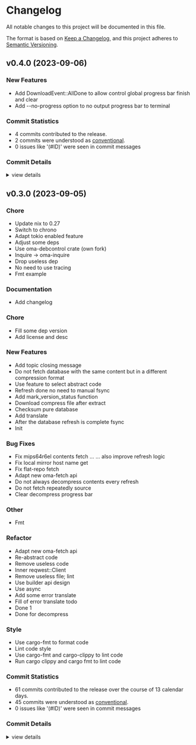 # Changelog

All notable changes to this project will be documented in this file.

The format is based on [Keep a Changelog](https://keepachangelog.com/en/1.0.0/),
and this project adheres to [Semantic Versioning](https://semver.org/spec/v2.0.0.html).

## v0.4.0 (2023-09-06)

### New Features

 - <csr-id-a0750502605cabb6d7385f1cbc96edf639324cb5/> Add DownloadEvent::AllDone to allow control global progress bar finish and clear
 - <csr-id-13018326745688027422575eb5a364a050c4c691/> Add --no-progress option to no output progress bar to terminal

### Commit Statistics

<csr-read-only-do-not-edit/>

 - 4 commits contributed to the release.
 - 2 commits were understood as [conventional](https://www.conventionalcommits.org).
 - 0 issues like '(#ID)' were seen in commit messages

### Commit Details

<csr-read-only-do-not-edit/>

<details><summary>view details</summary>

 * **Uncategorized**
    - Release oma-topics v0.1.2, oma-refresh v0.4.0 ([`14edf42`](https://github.com/AOSC-Dev/oma/commit/14edf42022306405c9e4583b3445d3fd573a100e))
    - Release oma-fetch v0.3.0, safety bump 2 crates ([`0959dfb`](https://github.com/AOSC-Dev/oma/commit/0959dfb5414f46c96d7b7aa39c485bdc1d3862de))
    - Add DownloadEvent::AllDone to allow control global progress bar finish and clear ([`a075050`](https://github.com/AOSC-Dev/oma/commit/a0750502605cabb6d7385f1cbc96edf639324cb5))
    - Add --no-progress option to no output progress bar to terminal ([`1301832`](https://github.com/AOSC-Dev/oma/commit/13018326745688027422575eb5a364a050c4c691))
</details>

## v0.3.0 (2023-09-05)

<csr-id-11fd26ec2732fe5be0137601fe3388a1f9aaf014/>
<csr-id-adffcfbc7c19c8e559ba45f991cb4af55f1c8224/>
<csr-id-57003169329e01d60172d3531e7f3817bacf46da/>
<csr-id-922fb8aa093a6050c4fdc848f2e5fab369db6095/>
<csr-id-0f2613cb0419e58d10a6bf453d4e4417b02f6e4a/>
<csr-id-57fcaa531bc827a8661cf2a4f0f8a50c39289277/>
<csr-id-0e14c25a9f5ad34da79df93cd3e686e81323f320/>
<csr-id-0ca5be73a7ddb70e3a07b63ef21f2f873e420832/>
<csr-id-f875de43cb615ab3f620e5e1c6989b3f07c651be/>
<csr-id-9bb6e19a703bc76515a7fa70c19aaafef38c7d7b/>
<csr-id-1943b764ee60248d6c02f820e50cdc1e5d73716b/>
<csr-id-21864b9135312ce096ccfed57dc240fffd28fda1/>
<csr-id-2768dc5e3070661cc797121575c25ba88819d8a9/>
<csr-id-1a3d60e8665faf452a217a478bf0b1c7ce3e445b/>
<csr-id-336b02cd7f1e950d028724c11d2318bed0495ddc/>
<csr-id-b097de9165dc0f1a8d970b750c84d6f5fc8ead81/>
<csr-id-5622e3699691081f0de4466379c14bc539e69c11/>
<csr-id-20818083ca01c6209cd28d5279637d7e21422192/>
<csr-id-a3c910b6cf9ef432f2b93e38adb61fd6b021d819/>
<csr-id-88efbe1e674c3a3030144ad3b0690d1e2095cdaf/>
<csr-id-1e637a4c0b535d095c8f35229a8ce910c3a163a6/>
<csr-id-0e32ceead5727a79c2841c5d137fd32a8cd88753/>
<csr-id-65fa216e325fe96f964a31c47d500e3197c9a269/>
<csr-id-20ee30139b0da28db1d422d4605cbe3582a71e15/>
<csr-id-9de51fa2cf2993c10acfd05d3cda133e6140ac44/>
<csr-id-b8b68685187bf1740c91372b9aa73bb777e3d134/>
<csr-id-86d65eb054576ec4e2fea52d3722beb7dc8c0c32/>

### Chore

 - <csr-id-11fd26ec2732fe5be0137601fe3388a1f9aaf014/> Update nix to 0.27
 - <csr-id-adffcfbc7c19c8e559ba45f991cb4af55f1c8224/> Switch to chrono
 - <csr-id-57003169329e01d60172d3531e7f3817bacf46da/> Adapt tokio enabled feature
 - <csr-id-922fb8aa093a6050c4fdc848f2e5fab369db6095/> Adjust some deps
 - <csr-id-0f2613cb0419e58d10a6bf453d4e4417b02f6e4a/> Use oma-debcontrol crate (own fork)
 - <csr-id-57fcaa531bc827a8661cf2a4f0f8a50c39289277/> Inquire -> oma-inquire
 - <csr-id-0e14c25a9f5ad34da79df93cd3e686e81323f320/> Drop useless dep
 - <csr-id-0ca5be73a7ddb70e3a07b63ef21f2f873e420832/> No need to use tracing
 - <csr-id-f875de43cb615ab3f620e5e1c6989b3f07c651be/> Fmt example

### Documentation

 - <csr-id-54bc679fe098faceea2ed461f5da6178b34330f0/> Add changelog

### Chore

 - <csr-id-b8b68685187bf1740c91372b9aa73bb777e3d134/> Fill some dep version
 - <csr-id-86d65eb054576ec4e2fea52d3722beb7dc8c0c32/> Add license and desc

### New Features

 - <csr-id-9665cd4b3e50ca8fbe18c388bd3c75f6c4b81b2e/> Add topic closing message
 - <csr-id-94687df792f92c1b717c81ff31b8e803aa5fb125/> Do not fetch database with the same content but in a different compression format
 - <csr-id-69a17fe9bbc77374992e617a62db681bb7a1bca6/> Use feature to select abstract code
 - <csr-id-870fcaeeafdf83a4e2e54d07f81a59e38c05ec9b/> Refresh done no need to manual fsync
 - <csr-id-578b5e39890ec6a53b378c56201b0e179107f451/> Add mark_version_status function
 - <csr-id-67c9c44809f1ae091913d851fc2e8b18163eb037/> Download compress file after extract
 - <csr-id-df69c9714ffb218ba8963d39ef63bd5cedecf015/> Checksum pure database
 - <csr-id-bf04133b4335ac1de687634a393bf5f2685d9e5f/> Add translate
 - <csr-id-3ee53e62af52f374b32cbbf86e60a591547ca17a/> After the database refresh is complete fsync
 - <csr-id-5cedd38dc69b89403b8f13aa8b68a6360481991b/> Init

### Bug Fixes

 - <csr-id-7a41dbe55da4336620a5b3ea0606f2144bff0c50/> Fix mips64r6el contents fetch ...
   ... also improve refresh logic
 - <csr-id-66d3fd158891d2c061a3133b39bd179077c10d72/> Fix local mirror host name get
 - <csr-id-f4b96b0e5e5f944e74528b857402bb8e5de36030/> Fix flat-repo fetch
 - <csr-id-6ff39b47d20f24e194187e1c0a35f3f4f615d410/> Adapt new oma-fetch api
 - <csr-id-f86961d4ad183a69974186c7a9a8fd59d4e63d84/> Do not always decompress contents every refresh
 - <csr-id-5732aeab8067c66265b1f0c9893fc216a2a1c0a3/> Do not fetch repeatedly source
 - <csr-id-2f40bc8d2709ffc8d1cfec391ef5eab6a42c1dd5/> Clear decompress progress bar

### Other

 - <csr-id-9bb6e19a703bc76515a7fa70c19aaafef38c7d7b/> Fmt

### Refactor

 - <csr-id-1943b764ee60248d6c02f820e50cdc1e5d73716b/> Adapt new oma-fetch api
 - <csr-id-21864b9135312ce096ccfed57dc240fffd28fda1/> Re-abstract code
 - <csr-id-2768dc5e3070661cc797121575c25ba88819d8a9/> Remove useless code
 - <csr-id-1a3d60e8665faf452a217a478bf0b1c7ce3e445b/> Inner reqwest::Client
 - <csr-id-336b02cd7f1e950d028724c11d2318bed0495ddc/> Remove useless file; lint
 - <csr-id-b097de9165dc0f1a8d970b750c84d6f5fc8ead81/> Use builder api design
 - <csr-id-5622e3699691081f0de4466379c14bc539e69c11/> Use async
 - <csr-id-20818083ca01c6209cd28d5279637d7e21422192/> Add some error translate
 - <csr-id-a3c910b6cf9ef432f2b93e38adb61fd6b021d819/> Fill of error translate todo
 - <csr-id-88efbe1e674c3a3030144ad3b0690d1e2095cdaf/> Done 1
 - <csr-id-1e637a4c0b535d095c8f35229a8ce910c3a163a6/> Done for decompress

### Style

 - <csr-id-0e32ceead5727a79c2841c5d137fd32a8cd88753/> Use cargo-fmt to format code
 - <csr-id-65fa216e325fe96f964a31c47d500e3197c9a269/> Lint code style
 - <csr-id-20ee30139b0da28db1d422d4605cbe3582a71e15/> Use cargo-fmt and cargo-clippy to lint code
 - <csr-id-9de51fa2cf2993c10acfd05d3cda133e6140ac44/> Run cargo clippy and cargo fmt to lint code

### Commit Statistics

<csr-read-only-do-not-edit/>

 - 61 commits contributed to the release over the course of 13 calendar days.
 - 45 commits were understood as [conventional](https://www.conventionalcommits.org).
 - 0 issues like '(#ID)' were seen in commit messages

### Commit Details

<csr-read-only-do-not-edit/>

<details><summary>view details</summary>

 * **Uncategorized**
    - Fill some dep version ([`b8b6868`](https://github.com/AOSC-Dev/oma/commit/b8b68685187bf1740c91372b9aa73bb777e3d134))
    - Add license and desc ([`86d65eb`](https://github.com/AOSC-Dev/oma/commit/86d65eb054576ec4e2fea52d3722beb7dc8c0c32))
    - Add changelog ([`54bc679`](https://github.com/AOSC-Dev/oma/commit/54bc679fe098faceea2ed461f5da6178b34330f0))
    - Release oma-console v0.1.2, oma-topics v0.1.1, oma-refresh v0.3.0 ([`5f4e6d8`](https://github.com/AOSC-Dev/oma/commit/5f4e6d8262f42724c8f796fc0b6c560a39d3fd5f))
    - Add topic closing message ([`9665cd4`](https://github.com/AOSC-Dev/oma/commit/9665cd4b3e50ca8fbe18c388bd3c75f6c4b81b2e))
    - Release oma-fetch v0.2.0, safety bump 2 crates ([`3d643f9`](https://github.com/AOSC-Dev/oma/commit/3d643f98588d93c60a094808b794624e78d464b7))
    - Adapt new oma-fetch api ([`1943b76`](https://github.com/AOSC-Dev/oma/commit/1943b764ee60248d6c02f820e50cdc1e5d73716b))
    - Bump oma-utils v0.1.5 ([`f671881`](https://github.com/AOSC-Dev/oma/commit/f67188176dfaa546bcfec4512c00509a60c86f98))
    - Fix mips64r6el contents fetch ... ([`7a41be`](https://github.com/AOSC-Dev/oma/commit/7a41dbe55da4336620a5b3ea0606f2144bff0c50))
    - Use cargo-fmt to format code ([`0e32cee`](https://github.com/AOSC-Dev/oma/commit/0e32ceead5727a79c2841c5d137fd32a8cd88753))
    - Lint code style ([`65fa216`](https://github.com/AOSC-Dev/oma/commit/65fa216e325fe96f964a31c47d500e3197c9a269))
    - Do not fetch database with the same content but in a different compression format ([`94687df`](https://github.com/AOSC-Dev/oma/commit/94687df792f92c1b717c81ff31b8e803aa5fb125))
    - Update nix to 0.27 ([`11fd26e`](https://github.com/AOSC-Dev/oma/commit/11fd26ec2732fe5be0137601fe3388a1f9aaf014))
    - Use cargo-fmt and cargo-clippy to lint code ([`20ee301`](https://github.com/AOSC-Dev/oma/commit/20ee30139b0da28db1d422d4605cbe3582a71e15))
    - Feat(oma-refresh: improve date parse error handle ([`ac889c4`](https://github.com/AOSC-Dev/oma/commit/ac889c4e4e5b0f71b5e5b439f68bc3bffcc5ebd4))
    - Switch to chrono ([`adffcfb`](https://github.com/AOSC-Dev/oma/commit/adffcfbc7c19c8e559ba45f991cb4af55f1c8224))
    - Adapt tokio enabled feature ([`5700316`](https://github.com/AOSC-Dev/oma/commit/57003169329e01d60172d3531e7f3817bacf46da))
    - Adjust some deps ([`922fb8a`](https://github.com/AOSC-Dev/oma/commit/922fb8aa093a6050c4fdc848f2e5fab369db6095))
    - Bump oma-console v0.1.1, oma-fetch v0.1.2, oma-utils v0.1.4, oma-pm v0.2.1 ([`64f5d1b`](https://github.com/AOSC-Dev/oma/commit/64f5d1bf4f93b7b3b1f5a00134e232409458e5e3))
    - Fix local mirror host name get ([`66d3fd1`](https://github.com/AOSC-Dev/oma/commit/66d3fd158891d2c061a3133b39bd179077c10d72))
    - Bump oma-utils v0.1.3 ([`206806f`](https://github.com/AOSC-Dev/oma/commit/206806f036ed7f127955c14499c742c7864848f9))
    - Bump oma-utils v0.1.2 ([`27954dc`](https://github.com/AOSC-Dev/oma/commit/27954dc8346d57431f4d4f4cbf695841027eb440))
    - Use feature to select abstract code ([`69a17fe`](https://github.com/AOSC-Dev/oma/commit/69a17fe9bbc77374992e617a62db681bb7a1bca6))
    - Refresh done no need to manual fsync ([`870fcae`](https://github.com/AOSC-Dev/oma/commit/870fcaeeafdf83a4e2e54d07f81a59e38c05ec9b))
    - Use oma-debcontrol crate (own fork) ([`0f2613c`](https://github.com/AOSC-Dev/oma/commit/0f2613cb0419e58d10a6bf453d4e4417b02f6e4a))
    - Fmt ([`9bb6e19`](https://github.com/AOSC-Dev/oma/commit/9bb6e19a703bc76515a7fa70c19aaafef38c7d7b))
    - Release oma-console v0.1.0 ([`aaf51bc`](https://github.com/AOSC-Dev/oma/commit/aaf51bc802b8e2c464c68c47efb6ffa6c0f075c2))
    - Re-abstract code ([`21864b9`](https://github.com/AOSC-Dev/oma/commit/21864b9135312ce096ccfed57dc240fffd28fda1))
    - Fix flat-repo fetch ([`f4b96b0`](https://github.com/AOSC-Dev/oma/commit/f4b96b0e5e5f944e74528b857402bb8e5de36030))
    - Add mark_version_status function ([`578b5e3`](https://github.com/AOSC-Dev/oma/commit/578b5e39890ec6a53b378c56201b0e179107f451))
    - Remove useless code ([`2768dc5`](https://github.com/AOSC-Dev/oma/commit/2768dc5e3070661cc797121575c25ba88819d8a9))
    - Inner reqwest::Client ([`1a3d60e`](https://github.com/AOSC-Dev/oma/commit/1a3d60e8665faf452a217a478bf0b1c7ce3e445b))
    - Inquire -> oma-inquire ([`57fcaa5`](https://github.com/AOSC-Dev/oma/commit/57fcaa531bc827a8661cf2a4f0f8a50c39289277))
    - Drop useless dep ([`0e14c25`](https://github.com/AOSC-Dev/oma/commit/0e14c25a9f5ad34da79df93cd3e686e81323f320))
    - Remove useless file; lint ([`336b02c`](https://github.com/AOSC-Dev/oma/commit/336b02cd7f1e950d028724c11d2318bed0495ddc))
    - Download compress file after extract ([`67c9c44`](https://github.com/AOSC-Dev/oma/commit/67c9c44809f1ae091913d851fc2e8b18163eb037))
    - Checksum pure database ([`df69c97`](https://github.com/AOSC-Dev/oma/commit/df69c9714ffb218ba8963d39ef63bd5cedecf015))
    - Use builder api design ([`b097de9`](https://github.com/AOSC-Dev/oma/commit/b097de9165dc0f1a8d970b750c84d6f5fc8ead81))
    - Use async ([`5622e36`](https://github.com/AOSC-Dev/oma/commit/5622e3699691081f0de4466379c14bc539e69c11))
    - Add some error translate ([`2081808`](https://github.com/AOSC-Dev/oma/commit/20818083ca01c6209cd28d5279637d7e21422192))
    - Fill of error translate todo ([`a3c910b`](https://github.com/AOSC-Dev/oma/commit/a3c910b6cf9ef432f2b93e38adb61fd6b021d819))
    - Cargo fmt ([`b0f6954`](https://github.com/AOSC-Dev/oma/commit/b0f69541f4d8baa5abb92d1db2e73fe6dc4c71f5))
    - No need to use tracing ([`0ca5be7`](https://github.com/AOSC-Dev/oma/commit/0ca5be73a7ddb70e3a07b63ef21f2f873e420832))
    - Adapt new oma-fetch api ([`6ff39b4`](https://github.com/AOSC-Dev/oma/commit/6ff39b47d20f24e194187e1c0a35f3f4f615d410))
    - Add translate ([`bf04133`](https://github.com/AOSC-Dev/oma/commit/bf04133b4335ac1de687634a393bf5f2685d9e5f))
    - After the database refresh is complete fsync ([`3ee53e6`](https://github.com/AOSC-Dev/oma/commit/3ee53e62af52f374b32cbbf86e60a591547ca17a))
    - Do not always decompress contents every refresh ([`f86961d`](https://github.com/AOSC-Dev/oma/commit/f86961d4ad183a69974186c7a9a8fd59d4e63d84))
    - Do not fetch repeatedly source ([`5732aea`](https://github.com/AOSC-Dev/oma/commit/5732aeab8067c66265b1f0c9893fc216a2a1c0a3))
    - Run cargo clippy and cargo fmt to lint code ([`9de51fa`](https://github.com/AOSC-Dev/oma/commit/9de51fa2cf2993c10acfd05d3cda133e6140ac44))
    - Fmt example ([`f875de4`](https://github.com/AOSC-Dev/oma/commit/f875de43cb615ab3f620e5e1c6989b3f07c651be))
    - Clear decompress progress bar ([`2f40bc8`](https://github.com/AOSC-Dev/oma/commit/2f40bc8d2709ffc8d1cfec391ef5eab6a42c1dd5))
    - Done 1 ([`88efbe1`](https://github.com/AOSC-Dev/oma/commit/88efbe1e674c3a3030144ad3b0690d1e2095cdaf))
    - Done for decompress ([`1e637a4`](https://github.com/AOSC-Dev/oma/commit/1e637a4c0b535d095c8f35229a8ce910c3a163a6))
    - 7 ([`211c9f0`](https://github.com/AOSC-Dev/oma/commit/211c9f036108f74e0c331e6228e54482350ebeb9))
    - 6 ([`9b195b0`](https://github.com/AOSC-Dev/oma/commit/9b195b04f2f7e224f096aa6c04aaba56c55b1698))
    - 5 ([`7c5a418`](https://github.com/AOSC-Dev/oma/commit/7c5a418058df9cc95d556323abaed84e34156116))
    - Some changes(4) ([`6450e2d`](https://github.com/AOSC-Dev/oma/commit/6450e2d2a7588d958be39cbecb375872422277f2))
    - Some changes(3) ([`80ea9eb`](https://github.com/AOSC-Dev/oma/commit/80ea9ebb86e4f88ea3a1d283f2686d1d38c2c73c))
    - Some changes(2) ([`12407e3`](https://github.com/AOSC-Dev/oma/commit/12407e3c9bf79f1b47a8b3a942f1979a771d72f1))
    - Some change ([`5d16784`](https://github.com/AOSC-Dev/oma/commit/5d16784215b2c47059c335e5f03c94ffaaf63693))
    - Init ([`5cedd38`](https://github.com/AOSC-Dev/oma/commit/5cedd38dc69b89403b8f13aa8b68a6360481991b))
</details>

